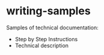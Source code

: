# writing-samples

Samples of technical documentation:
- Step by Step Instructions
- Technical description
